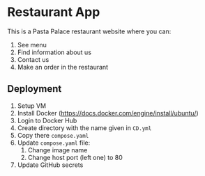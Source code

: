 # Restaurant App

This is a Pasta Palace restaurant website where you can:
1. See menu
2. Find information about us
3. Contact us
4. Make an order in the restaurant

## Deployment

1. Setup VM
2. Install Docker (https://docs.docker.com/engine/install/ubuntu/)
3. Login to Docker Hub
4. Create directory with the name given in ```CD.yml```
5. Copy there ```compose.yaml```
6. Update ```compose.yaml``` file:
   1. Change image name
   2. Change host port (left one) to 80
7. Update GitHub secrets
